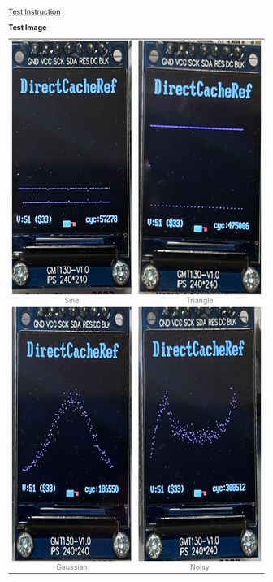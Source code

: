 [Test Instruction](https://github.com/franfafdaf/IAC_23autumn_Group17-Coursework?tab=readme-ov-file#test-instructions)


**Test Image**

<table>
  <tr>
    <td style="text-align: center;"><img src="/test/Ref Results/Cache_Direct_Sine.jpg" alt="sine" height = "500"><br><span style="color: grey;">Sine</span></td>
    <td style="text-align: center;"><img src="/test/Ref Results/Cache_Direct_Tri.jpg" alt="triangle" height = "500"><br><span style="color: grey;">Triangle</span></td>
  </tr>
  <tr>
    <td style="text-align: center;"><img src="/test/Ref Results/Cache_Direct_Gau.jpg" alt="gaussian" height = "500"><br><span style="color: grey;">Gaussian</span></td>
    <td style="text-align: center;"><img src="/test/Ref Results/Cache_Direct_Noisy.jpg" alt="noisy" height = "500"><br><span style="color: grey;">Noisy</span></td>
  </tr>
</table>